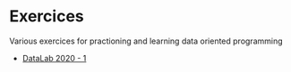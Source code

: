 # Exercices
Various exercices for practioning and learning data oriented programming

- [DataLab 2020 - 1](https://github.com/remijul/exercice/blob/main/Data_exploration_Pandas_Matplotlib_Seaborn.ipynb)
